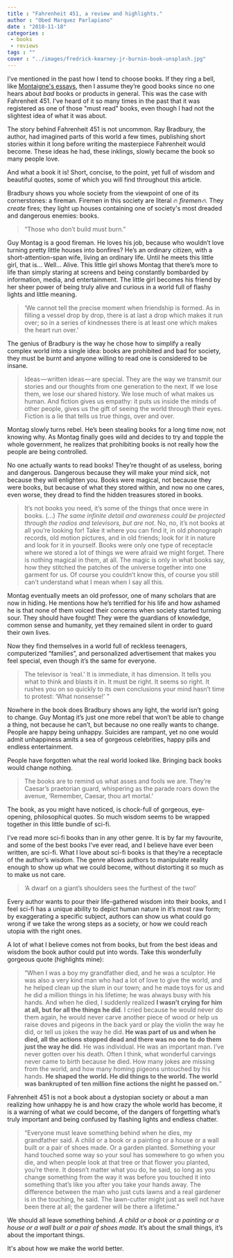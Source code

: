 ```yaml
---
title : "Fahrenheit 451, a review and highlights."
author : "Obed Marquez Parlapiano"
date : "2018-11-18"
categories : 
 - books
 - reviews
tags : ""
cover : "../images/fredrick-kearney-jr-burnin-book-unsplash.jpg"
---
```


I’ve mentioned in the past how I tend to choose books. If they ring a bell, like [Montaigne's essays](https://obedparla.com/books/reviews/the-casual-exacerbating-philosophy-of-montaigne/), then I assume they’re good books since no one hears about _bad_ books or products in general. This was the case with Fahrenheit 451. I've heard of it so many times in the past that it was registered as one of those "must read" books, even though I had not the slightest idea of what it was about.

The story behind Fahrenheit 451 is not uncommon. Ray Bradbury, the author, had imagined parts of this world a few times, publishing short stories within it long before writing the masterpiece Fahrenheit would become. These ideas he had, these inklings, slowly became the book so many people love.

And what a book it is! Short, concise, to the point, yet full of wisdom and beautiful quotes, some of which you will find throughout this article.

Bradbury shows you whole society from the viewpoint of one of its cornerstones: a fireman. Firemen in this society are literal 🔥 _firemen🔥._ They _create_ fires; they light up houses containing one of society's most dreaded and dangerous enemies: books.

> “Those who don’t build must burn.”

Guy Montag is a good fireman. He loves his job, because who wouldn’t love turning pretty little houses into bonfires? He’s an ordinary citizen, with a short-attention-span wife, living an ordinary life. Until he meets this little girl, that is… Well... Alive. This little girl shows Montag that there’s more to life than simply staring at screens and being constantly bombarded by information, media, and entertainment. The little girl becomes his friend by her sheer power of being truly alive and curious in a world full of flashy lights and little meaning.

> ‘We cannot tell the precise moment when friendship is formed. As in filling a vessel drop by drop, there is at last a drop which makes it run over; so in a series of kindnesses there is at least one which makes the heart run over.’

The genius of Bradbury is the way he chose how to simplify a really complex world into a single idea: books are prohibited and bad for society, they must be burnt and anyone willing to read one is considered to be insane.

> Ideas — written ideas — are special. They are the way we transmit our stories and our thoughts from one generation to the next. If we lose them, we lose our shared history. We lose much of what makes us human. And fiction gives us empathy: it puts us inside the minds of other people, gives us the gift of seeing the world through their eyes. Fiction is a lie that tells us true things, over and over.

Montag slowly turns rebel. He’s been stealing books for a long time now, not knowing why. As Montag finally goes wild and decides to try and topple the whole government, he realizes that prohibiting books is not really how the people are being controlled.

No one actually wants to read books! They’re thought of as useless, boring and dangerous. Dangerous because they will make your mind _sick,_ not because they will enlighten you. Books were magical, not because they were books, but because of what they stored within, and now no one cares, even worse, they dread to find the hidden treasures stored in books.

> It’s not books you need, it’s some of the things that once were in books. (…) _The same infinite detail and awareness could be projected through the radios and televisors, but are not._ No, no, it’s not books at all you’re looking for! Take it where you can find it, in old phonograph records, old motion pictures, and in old friends; look for it in nature and look for it in yourself. Books were only one type of receptacle where we stored a lot of things we were afraid we might forget. There is nothing magical in them, at all. The magic is only in what books say, how they stitched the patches of the universe together into one garment for us. Of course you couldn’t know this, of course you still can’t understand what I mean when I say all this.

Montag eventually meets an old professor, one of many scholars that are now in hiding. He mentions how he’s terrified for his life and how ashamed he is that none of them voiced their concerns when society started turning sour. They should have fought! They were the guardians of knowledge, common sense and humanity, yet they remained silent in order to guard their own lives.

Now they find themselves in a world full of reckless teenagers, computerized “families”, and personalized advertisement that makes you feel special, even though it’s the same for everyone.

> The televisor is ‘real.’ It is immediate, it has dimension. It tells you what to think and blasts it in. It must be right. It seems so right. It rushes you on so quickly to its own conclusions your mind hasn’t time to protest: ‘What nonsense!’ ”

Nowhere in the book does Bradbury shows any light, the world isn’t going to change. Guy Montag it’s just one more rebel that won’t be able to change a thing, not because he can’t, but because no one really wants to change. People are happy being unhappy. Suicides are rampant, yet no one would admit unhappiness amits a sea of gorgeous celebrities, happy pills and endless entertainment.

People have forgotten what the real world looked like. Bringing back books would change nothing.

> The books are to remind us what asses and fools we are. They’re Caesar’s praetorian guard, whispering as the parade roars down the avenue, ‘Remember, Caesar, thou art mortal.’

The book, as you might have noticed, is chock-full of gorgeous, eye-opening, philosophical quotes. So much wisdom seems to be wrapped together in this little bundle of sci-fi.

I’ve read more sci-fi books than in any other genre. It is by far my favourite, and some of the best books I’ve ever read, and I believe have ever been written, are sci-fi. What I love about sci-fi books is that they’re a receptacle of the author’s wisdom. The genre allows authors to manipulate reality enough to show up what we could become, without distorting it so much as to make us not care.

> ‘A dwarf on a giant’s shoulders sees the furthest of the two!’

Every author wants to pour their life-gathered wisdom into their books, and I feel sci-fi has a unique ability to depict human nature in it’s most raw form; by exaggerating a specific subject, authors can show us what could go wrong if we take the wrong steps as a society, or how we could reach utopia with the right ones.

A lot of what I believe comes not from books, but from the best ideas and wisdom the book author could put into words. Take this wonderfully gorgeous quote (highlights mine):

> “When I was a boy my grandfather died, and he was a sculptor. He was also a very kind man who had a lot of love to give the world, and he helped clean up the slum in our town; and he made toys for us and he did a million things in his lifetime; he was always busy with his hands. And when he died, I suddenly realized **I wasn’t crying for him at all, but for all the things he did**. I cried because he would never do them again, he would never carve another piece of wood or help us raise doves and pigeons in the back yard or play the violin the way he did, or tell us jokes the way he did. **He was part of us and when he died, all the actions stopped dead and there was no one to do them just the way he did**. He was individual. He was an important man. I’ve never gotten over his death. Often I think, what wonderful carvings never came to birth because he died. How many jokes are missing from the world, and how many homing pigeons untouched by his hands. **He shaped the world. He did things to the world. The world was bankrupted of ten million fine actions the night he passed on.**”

Fahrenheit 451 is not a book about a dystopian society or about a man realizing how unhappy he is and how crazy the whole world has become, it is a warning of what _we_ could become, of the dangers of forgetting what’s truly important and being confused by flashing lights and endless chatter.

> “Everyone must leave something behind when he dies, my grandfather said. A child or a book or a painting or a house or a wall built or a pair of shoes made. Or a garden planted. Something your hand touched some way so your soul has somewhere to go when you die, and when people look at that tree or that flower you planted, you’re there. It doesn’t matter what you do, he said, so long as you change something from the way it was before you touched it into something that’s like you after you take your hands away. The difference between the man who just cuts lawns and a real gardener is in the touching, he said. The lawn-cutter might just as well not have been there at all; the gardener will be there a lifetime.”

We should all leave something behind. _A child or a book or a painting or a house or a wall built or a pair of shoes made._ It’s about the small things, it’s about the important things.

It's about how we make the world better.
